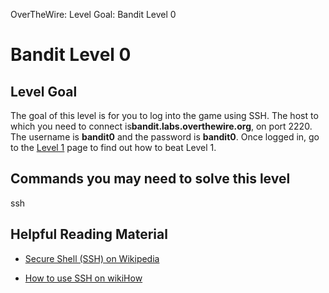 OverTheWire: Level Goal: Bandit Level 0

# Bandit Level 0

## Level Goal

The goal of this level is for you to log into the game using SSH. The host to which you need to connect is**bandit.labs.overthewire.org**, on port 2220. The username is **bandit0** and the password is **bandit0**. Once logged in, go to the [Level 1](https://overthewire.org/wargames/bandit/bandit1.html) page to find out how to beat Level 1.

## Commands you may need to solve this level

ssh

## Helpful Reading Material

- [Secure Shell (SSH) on Wikipedia](https://en.wikipedia.org/wiki/Secure_Shell)

- [How to use SSH on wikiHow](https://www.wikihow.com/Use-SSH)